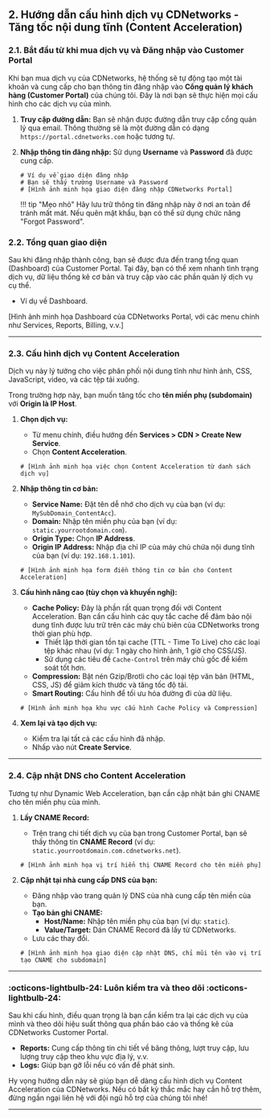 ## 2. Hướng dẫn cấu hình dịch vụ CDNetworks - Tăng tốc nội dung tĩnh (Content Acceleration)

### 2.1. Bắt đầu từ khi mua dịch vụ và Đăng nhập vào Customer Portal

Khi bạn mua dịch vụ của CDNetworks, hệ thống sẽ tự động tạo một tài khoản và cung cấp cho bạn thông tin đăng nhập vào **Cổng quản lý khách hàng (Customer Portal)** của chúng tôi. Đây là nơi bạn sẽ thực hiện mọi cấu hình cho các dịch vụ của mình.

1.  **Truy cập đường dẫn:** Bạn sẽ nhận được đường dẫn truy cập cổng quản lý qua email. Thông thường sẽ là một đường dẫn có dạng `https://portal.cdnetworks.com` hoặc tương tự.
2.  **Nhập thông tin đăng nhập:** Sử dụng **Username** và **Password** đã được cung cấp.

    ```
    # Ví dụ về giao diện đăng nhập
    # Bạn sẽ thấy trường Username và Password
    # [Hình ảnh minh họa giao diện đăng nhập CDNetworks Portal]
    ```

    !!! tip "Mẹo nhỏ"
        Hãy lưu trữ thông tin đăng nhập này ở nơi an toàn để tránh mất mát. Nếu quên mật khẩu, bạn có thể sử dụng chức năng "Forgot Password".

### 2.2. Tổng quan giao diện

Sau khi đăng nhập thành công, bạn sẽ được đưa đến trang tổng quan (Dashboard) của Customer Portal. Tại đây, bạn có thể xem nhanh tình trạng dịch vụ, dữ liệu thống kê cơ bản và truy cập vào các phần quản lý dịch vụ cụ thể.

* Ví dụ về Dashboard.

[Hình ảnh minh họa Dashboard của CDNetworks Portal, với các menu chính như Services, Reports, Billing, v.v.]

---

### 2.3. Cấu hình dịch vụ Content Acceleration

Dịch vụ này lý tưởng cho việc phân phối nội dung tĩnh như hình ảnh, CSS, JavaScript, video, và các tệp tải xuống.

Trong trường hợp này, bạn muốn tăng tốc cho **tên miền phụ (subdomain)** với **Origin là IP Host**.

1.  **Chọn dịch vụ:**
    * Từ menu chính, điều hướng đến **Services > CDN > Create New Service**.
    * Chọn **Content Acceleration**.

    ```
    # [Hình ảnh minh họa việc chọn Content Acceleration từ danh sách dịch vụ]
    ```

2.  **Nhập thông tin cơ bản:**
    * **Service Name:** Đặt tên dễ nhớ cho dịch vụ của bạn (ví dụ: `MySubDomain_ContentAcc`).
    * **Domain:** Nhập tên miền phụ của bạn (ví dụ: `static.yourrootdomain.com`).
    * **Origin Type:** Chọn **IP Address**.
    * **Origin IP Address:** Nhập địa chỉ IP của máy chủ chứa nội dung tĩnh của bạn (ví dụ: `192.168.1.101`).

    ```
    # [Hình ảnh minh họa form điền thông tin cơ bản cho Content Acceleration]
    ```

3.  **Cấu hình nâng cao (tùy chọn và khuyến nghị):**
    * **Cache Policy:** Đây là phần rất quan trọng đối với Content Acceleration. Bạn cần cấu hình các quy tắc cache để đảm bảo nội dung tĩnh được lưu trữ trên các máy chủ biên của CDNetworks trong thời gian phù hợp.
        * Thiết lập thời gian tồn tại cache (TTL - Time To Live) cho các loại tệp khác nhau (ví dụ: 1 ngày cho hình ảnh, 1 giờ cho CSS/JS).
        * Sử dụng các tiêu đề `Cache-Control` trên máy chủ gốc để kiểm soát tốt hơn.
    * **Compression:** Bật nén Gzip/Brotli cho các loại tệp văn bản (HTML, CSS, JS) để giảm kích thước và tăng tốc độ tải.
    * **Smart Routing:** Cấu hình để tối ưu hóa đường đi của dữ liệu.

    ```
    # [Hình ảnh minh họa khu vực cấu hình Cache Policy và Compression]
    ```

4.  **Xem lại và tạo dịch vụ:**
    * Kiểm tra lại tất cả các cấu hình đã nhập.
    * Nhấp vào nút **Create Service**.

---

### 2.4. Cập nhật DNS cho Content Acceleration

Tương tự như Dynamic Web Acceleration, bạn cần cập nhật bản ghi CNAME cho tên miền phụ của mình.

1.  **Lấy CNAME Record:**
    * Trên trang chi tiết dịch vụ của bạn trong Customer Portal, bạn sẽ thấy thông tin **CNAME Record** (ví dụ: `static.yourrootdomain.com.cdnetworks.net`).

    ```
    # [Hình ảnh minh họa vị trí hiển thị CNAME Record cho tên miền phụ]
    ```

2.  **Cập nhật tại nhà cung cấp DNS của bạn:**
    * Đăng nhập vào trang quản lý DNS của nhà cung cấp tên miền của bạn.
    * **Tạo bản ghi CNAME:**
        * **Host/Name:** Nhập tên miền phụ của bạn (ví dụ: `static`).
        * **Value/Target:** Dán CNAME Record đã lấy từ CDNetworks.
    * Lưu các thay đổi.

    ```
    # [Hình ảnh minh họa giao diện cập nhật DNS, chỉ mũi tên vào vị trí tạo CNAME cho subdomain]
    ```

---

### :octicons-lightbulb-24: Luôn kiểm tra và theo dõi :octicons-lightbulb-24:

Sau khi cấu hình, điều quan trọng là bạn cần kiểm tra lại các dịch vụ của mình và theo dõi hiệu suất thông qua phần báo cáo và thống kê của CDNetworks Customer Portal.

* **Reports:** Cung cấp thông tin chi tiết về băng thông, lượt truy cập, lưu lượng truy cập theo khu vực địa lý, v.v.
* **Logs:** Giúp bạn gỡ lỗi nếu có vấn đề phát sinh.

Hy vọng hướng dẫn này sẽ giúp bạn dễ dàng cấu hình dịch vụ Content Acceleration của CDNetworks. Nếu có bất kỳ thắc mắc hay cần hỗ trợ thêm, đừng ngần ngại liên hệ với đội ngũ hỗ trợ của chúng tôi nhé!

---